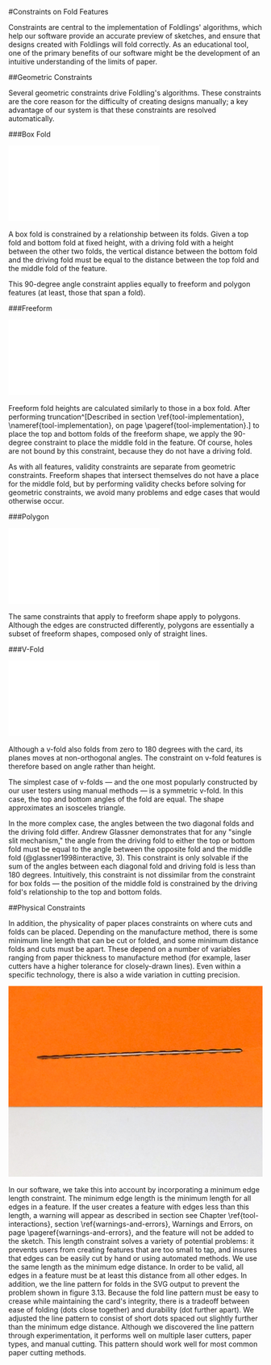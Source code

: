 #Constraints on Fold Features

Constraints are central to the implementation of Foldlings' algorithms, which help our software provide an accurate preview of sketches, and ensure that designs created with Foldlings will fold correctly.  As an educational tool, one of the primary benefits of our software might be the development of an intuitive understanding of the limits of paper.

##Geometric Constraints

Several geometric constraints drive Foldling's algorithms.  These constraints are the core reason for the difficulty of creating designs manually; a key advantage of our system is that these constraints are resolved automatically.  

###Box Fold

![Geometric constraints for freeform features](figures/45_Tech_Constraints/boxfoldConstraints.pdf)

A box fold is constrained by a relationship between its folds.  Given a top fold and bottom fold at fixed height, with a driving fold with a height between the other two folds, the vertical distance between the bottom fold and the driving fold must be equal to the distance between the top fold and the middle fold of the feature.

This 90-degree angle constraint applies equally to freeform and polygon features (at least, those that span a fold).

###Freeform

![Geometric constraints for freeform features](figures/45_Tech_Constraints/freeformConstraints.pdf)

Freeform fold heights are calculated similarly to those in a box fold.  After performing truncation^[Described in section \ref{tool-implementation}, \nameref{tool-implementation}, on page \pageref{tool-implementation}.] to place the top and bottom folds of the freeform shape, we apply the 90-degree constraint to place the middle fold in the feature.  Of course, holes are not bound by this constraint, because they do not have a driving fold.

As with all features, validity constraints are separate from geometric constraints.  Freeform shapes that intersect themselves do not have a place for the middle fold, but by performing validity checks before solving for geometric constraints, we avoid many problems and edge cases that would otherwise occur.


###Polygon

![Geometric constraints for polygon features](figures/45_Tech_Constraints/polygonConstraints.pdf)

The same constraints that apply to freeform shape apply to polygons.   Although the edges are constructed differently, polygons are essentially a subset of freeform shapes, composed only of straight lines.

###V-Fold

![Geometric constraints for freeform features](figures/45_Tech_Constraints/vfoldConstraints.pdf)

Although a v-fold also folds from zero to 180 degrees with the card, its planes moves at non-orthogonal angles.  The constraint on v-fold features is therefore based on angle rather than height.

The simplest case of v-folds — and the one most popularly constructed by our user testers using manual methods — is a symmetric v-fold.  In this case, the top and bottom angles of the fold are equal.  The shape approximates an isosceles triangle.

In the more complex case, the angles between the two diagonal folds and the driving fold differ.  Andrew Glassner demonstrates that for any "single slit mechanism," the angle from the driving fold to either the top or bottom fold must be equal to the angle between the opposite fold and the middle fold (@glassner1998interactive, 3).  This constraint is only solvable if the sum of the angles between each diagonal fold and driving fold is less than 180 degrees.  Intuitively, this constraint is not dissimilar from the constraint for box folds — the position of the middle fold is constrained by the driving fold's relationship to the top and bottom folds.   

##Physical Constraints

In addition, the physicality of paper places constraints on where cuts and folds can be placed.  Depending on the manufacture method, there is some minimum line length that can be cut or folded, and some minimum distance folds and cuts must be apart.  These depend on a number of variables ranging from paper thickness to manufacture method (for example, laser cutters have a higher tolerance for closely-drawn lines).  Even within a specific technology, there is also a wide variation in cutting precision.

![A malformed laser-cut fold.  This is supposed to be a dotted line, but because the dots were too close together, they have merged to become a single cut.](figures/45_Tech_Constraints/tooclosecuts.jpg)

In our software, we take this into account by incorporating a minimum edge length constraint.  The minimum edge length is the minimum length for all edges in a feature.  If the user creates a feature with edges less than this length, a warning will appear as described in section see Chapter \ref{tool-interactions}, section \ref{warnings-and-errors}, Warnings and Errors, on page \pageref{warnings-and-errors}, and the feature will not be added to the sketch.  This length constraint solves a variety of potential problems: it prevents users from creating features that are too small to tap, and insures that edges can be easily cut by hand or using automated methods.  We use the same length as the minimum edge distance.  In order to be valid, all edges in a feature must be at least this distance from all other edges.  In addition, we the line pattern for folds in the SVG output to prevent the problem shown in figure 3.13.  Because the fold line pattern must be easy to crease while maintaining the card's integrity, there is a tradeoff between ease of folding (dots close together) and durability (dot further apart).  We adjusted the line pattern to consist of short dots spaced out slightly further than the minimum edge distance.  Although we discovered the line pattern through experimentation, it performs well on multiple laser cutters, paper types, and manual cutting.  This pattern should work well for most common paper cutting methods.